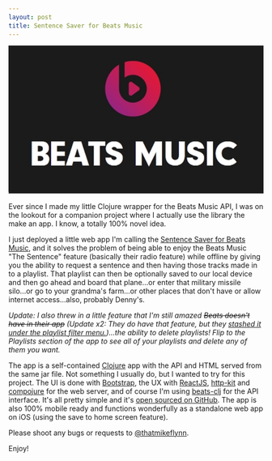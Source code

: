```yaml
---
layout: post
title: Sentence Saver for Beats Music
---
```


![image](/public/images/beats-music.jpg "Beats Music")

Ever since I made my little Clojure wrapper for the Beats Music API, I was on the lookout for a companion project where I actually use the library the make an app. I know, a totally 100% novel idea.

I just deployed a little web app I'm calling the <a href="http://sentencesaver.theangrytruth.com/">Sentence Saver for Beats Music</a>, and it solves the problem of being able to enjoy the Beats Music "The Sentence" feature (basically their radio feature) while offline by giving you the ability to request a sentence and then having those tracks made in to a playlist. That playlist can then be optionally saved to our local device and then go ahead and board that plane...or enter that military missile silo...or go to your grandma's farm...or other places that don't have or allow internet access...also, probably Denny's.

<em>Update: I also threw in a little feature that I'm still amazed <del>Beats doesn't have in their app</del> (Update x2: They do have that feature, but they <a href="https://support.beatsmusic.com/hc/en-us/articles/200579685-How-do-I-delete-a-playlist-">stashed it under the playlist filter menu.</a>)...the ability to delete playlists! Flip to the Playlists section of the app to see all of your playlists and delete any of them you want.</em>

The app is a self-contained <a href="http://clojure.org/">Clojure</a> app with the API and HTML served from the same jar file. Not something I usually do, but I wanted to try for this project. The UI is done with <a href="http://getbootstrap.com/">Bootstrap</a>, the UX with <a href="http://facebook.github.io/react/">ReactJS</a>, <a href="http://http-kit.org/">http-kit</a> and <a href="https://github.com/weavejester/compojure">compojure</a> for the web server, and of course I'm using <a href="https://github.com/mikeflynn/beats-clj">beats-clj</a> for the API interface. It's all pretty simple and it's <a href="https://github.com/mikeflynn/beats-sentence-to-playlist">open sourced on GitHub</a>. The app is also 100% mobile ready and functions wonderfully as a standalone web app on iOS (using the save to home screen feature).

Please shoot any bugs or requests to <a href="http://twitter.com/thatmikeflynn">@thatmikeflynn</a>.

Enjoy!